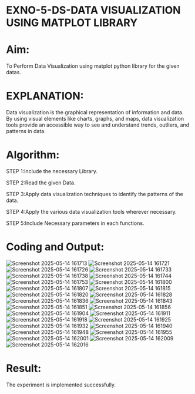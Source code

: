 # EXNO-5-DS-DATA VISUALIZATION USING MATPLOT LIBRARY

# Aim:
  To Perform Data Visualization using matplot python library for the given datas.

# EXPLANATION:
Data visualization is the graphical representation of information and data. By using visual elements like charts, graphs, and maps, data visualization tools provide an accessible way to see and understand trends, outliers, and patterns in data.

# Algorithm:
STEP 1:Include the necessary Library.

STEP 2:Read the given Data.

STEP 3:Apply data visualization techniques to identify the patterns of the data.

STEP 4:Apply the various data visualization tools wherever necessary.

STEP 5:Include Necessary parameters in each functions.

# Coding and Output:
![Screenshot 2025-05-14 161713](https://github.com/user-attachments/assets/fd70fa79-b442-4e6f-9575-43b507fc8766)
![Screenshot 2025-05-14 161721](https://github.com/user-attachments/assets/26f84ba0-64d8-408b-abe6-1fdb6bca5cf8)
![Screenshot 2025-05-14 161726](https://github.com/user-attachments/assets/7514bae5-d0f6-4399-b19b-5303de8bd95b)
![Screenshot 2025-05-14 161733](https://github.com/user-attachments/assets/1cad2a0e-84a5-4378-9ee2-87de26acfbbe)
![Screenshot 2025-05-14 161738](https://github.com/user-attachments/assets/8db414e8-c34f-489b-a4c3-9a82d747ce45)
![Screenshot 2025-05-14 161744](https://github.com/user-attachments/assets/16132203-f657-4791-ba6b-d13dcfa9941c)
![Screenshot 2025-05-14 161753](https://github.com/user-attachments/assets/ae28bec2-91fa-4e24-b6da-9787ffe4ea7d)
![Screenshot 2025-05-14 161800](https://github.com/user-attachments/assets/b62d0487-aa3f-4fb7-a6cb-0ac3ecfd0a24)
![Screenshot 2025-05-14 161807](https://github.com/user-attachments/assets/dfd88626-60b6-4346-960b-facb802c99f9)
![Screenshot 2025-05-14 161815](https://github.com/user-attachments/assets/a127d762-a16f-4ec2-8295-3b556b4d5e7b)
![Screenshot 2025-05-14 161820](https://github.com/user-attachments/assets/aad0ec6b-1c99-4fe8-9c8a-b276157ac307)
![Screenshot 2025-05-14 161828](https://github.com/user-attachments/assets/a4d17028-8811-4d90-8e0d-71c213834495)
![Screenshot 2025-05-14 161836](https://github.com/user-attachments/assets/c947ee0f-53c1-410d-9018-84666e3aef8d)
![Screenshot 2025-05-14 161843](https://github.com/user-attachments/assets/0447c256-967c-4866-9ba4-592e3d4ef24f)
![Screenshot 2025-05-14 161851](https://github.com/user-attachments/assets/d5cb7cc2-2f50-4a44-a4d4-a9cb23f66bb0)
![Screenshot 2025-05-14 161856](https://github.com/user-attachments/assets/226e47f9-4bb9-4497-b26c-5e8aef5918ab)
![Screenshot 2025-05-14 161904](https://github.com/user-attachments/assets/37d9a85a-6cc8-43bc-9e99-2e68ea63021e)
![Screenshot 2025-05-14 161911](https://github.com/user-attachments/assets/9543b365-d96f-4f36-be88-8291b5a0799f)
![Screenshot 2025-05-14 161918](https://github.com/user-attachments/assets/f8d6058c-7e3c-4be3-96d1-8f63cc0bcb2a)
![Screenshot 2025-05-14 161925](https://github.com/user-attachments/assets/b6af4263-e392-4cc8-9436-370b0906d231)
![Screenshot 2025-05-14 161932](https://github.com/user-attachments/assets/9a9fdc7e-1e17-4bcf-9285-7a43063d55b2)
![Screenshot 2025-05-14 161940](https://github.com/user-attachments/assets/c592bbf8-4e21-40a2-8f85-537c9631e4f9)
![Screenshot 2025-05-14 161948](https://github.com/user-attachments/assets/bb5cdaef-f49a-41bd-8a5b-a50a489f8d0c)
![Screenshot 2025-05-14 161955](https://github.com/user-attachments/assets/1e88e054-0fd2-4c54-8bb3-72601a0847e9)
![Screenshot 2025-05-14 162001](https://github.com/user-attachments/assets/031b5836-edc7-4ab8-ac5f-cd5b5b4c0971)
![Screenshot 2025-05-14 162009](https://github.com/user-attachments/assets/57293ed5-dcb9-48c9-bb23-d237166789af)
![Screenshot 2025-05-14 162016](https://github.com/user-attachments/assets/e7eea3a8-be3b-4320-a9ee-9614a801b0af)



# Result:
 The experiment is implemented successfully.
